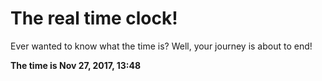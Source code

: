 # The real time clock!

Ever wanted to know what the time is? Well, your journey is about to end!

**The time is Nov 27, 2017, 13:48**